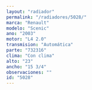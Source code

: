 ```yaml
---
layout: "radiador"
permalink: "/radiadores/5028/"
marca: "Renault"
modelo: "Scenic"
ano: "2003"
motor: "L4 2.0"
transmision: "Automática"
parte: "732316"
clima: "Con clima"
alto: "23"
ancho: "15 3/4"
observaciones: ""
id: "5028"
---
```



